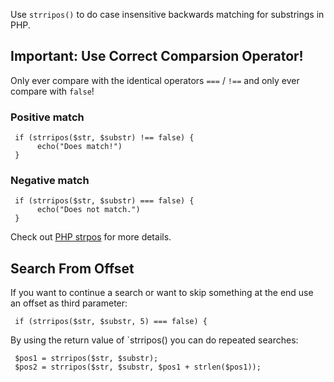 Use `strripos()` to do case insensitive backwards matching for substrings in PHP.

## Important: Use Correct Comparsion Operator!

Only ever compare with the identical operators `===` / `!==` and only ever compare with `false`!

### Positive match

     if (strripos($str, $substr) !== false) {
          echo("Does match!")
     }

### Negative match

     if (strripos($str, $substr) === false) {
          echo("Does not match.")
     }

Check out [PHP strpos](https://lzone.de/examples/PHP+strpos) for more details.

## Search From Offset

If you want to continue a search or want to skip something at the end use an offset as third parameter:

     if (strripos($str, $substr, 5) === false) {

By using the return value of `strripos() you can do repeated searches:

     $pos1 = strripos($str, $substr);
     $pos2 = strripos($str, $substr, $pos1 + strlen($pos1));



